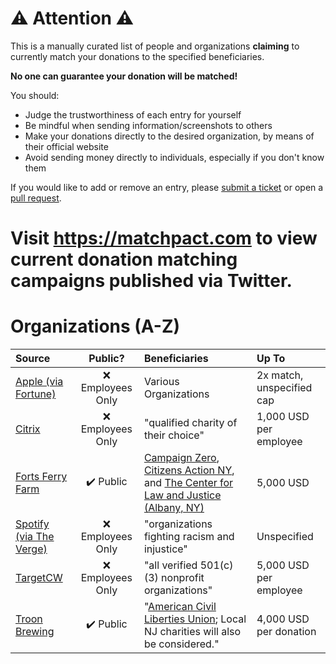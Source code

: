# :warning: Attention :warning:
This is a manually curated list of people and organizations **claiming** to currently match your donations to the specified beneficiaries.

**No one can guarantee your donation will be matched!**

You should:

- Judge the trustworthiness of each entry for yourself
- Be mindful when sending information/screenshots to others
- Make your donations directly to the desired organization, by means of their official website
- Avoid sending money directly to individuals, especially if you don't know them

If you would like to add or remove an entry, please [submit a ticket](https://github.com/NowMatching/list/issues) or open a [pull request](https://github.com/NowMatching/list/pulls).

# Visit **https://matchpact.com** to view current donation matching campaigns published via Twitter.

<!-- Hiding while empty
# Individuals (A-Z)
| Source | Beneficiaries | Up To |
| :----- | :------------ | :---- |
-->

# Organizations (A-Z)
| Source | Public? | Beneficiaries | Up To |
| :----- | :-----: | :------------ | :---- |
| [Apple (via Fortune)](https://fortune.com/2020/05/31/tim-cook-apple-george-floyd-protest-memo/#freestar-instream-content) | :x: Employees Only | Various Organizations | 2x match, unspecified cap |
| [Citrix](https://www.citrix.com/about/citizenship/community-outreach/programs/) | :x: Employees Only | "qualified charity of their choice" | 1,000 USD per employee |
| [Forts Ferry Farm](https://www.fortsferryfarm.com/donate) | :heavy_check_mark: Public | [Campaign Zero](https://www.joincampaignzero.org/), [Citizens Action NY](https://citizenactionny.org/), and [The Center for Law and Justice (Albany, NY)](http://www.cflj.org/) | 5,000 USD |
| [Spotify (via The Verge)](https://www.theverge.com/2020/6/1/21277501/spotify-blackout-tuesday-george-floyd-racism-police-brutality-violence-protest#WRCESy) | :x: Employees Only | "organizations fighting racism and injustice" | Unspecified |
| [TargetCW](https://www.formstack.com/forms/?1005417-bZyMjQgd2q) | :x: Employees Only | "all verified 501(c)(3) nonprofit organizations" | 5,000 USD per employee |
| [Troon Brewing](https://www.instagram.com/p/CA77eAHJ0xG/) | :heavy_check_mark: Public | "[American Civil Liberties Union](https://www.aclu.org/); Local NJ charities will also be considered." | 4,000 USD per donation |

<!-- Hiding while empty
# Past Campaigns (A-Z)
| Source | Beneficiaries | Amount Matched |
| :----- | :------------ | :------------- |
-->
